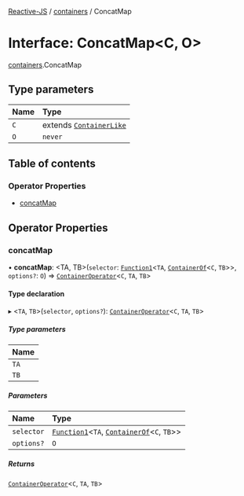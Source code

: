 [Reactive-JS](../README.md) / [containers](../modules/containers.md) / ConcatMap

# Interface: ConcatMap<C, O\>

[containers](../modules/containers.md).ConcatMap

## Type parameters

| Name | Type |
| :------ | :------ |
| `C` | extends [`ContainerLike`](containers.ContainerLike.md) |
| `O` | `never` |

## Table of contents

### Operator Properties

- [concatMap](containers.ConcatMap.md#concatmap)

## Operator Properties

### concatMap

• **concatMap**: <TA, TB\>(`selector`: [`Function1`](../modules/functions.md#function1)<`TA`, [`ContainerOf`](../modules/containers.md#containerof)<`C`, `TB`\>\>, `options?`: `O`) => [`ContainerOperator`](../modules/containers.md#containeroperator)<`C`, `TA`, `TB`\>

#### Type declaration

▸ <`TA`, `TB`\>(`selector`, `options?`): [`ContainerOperator`](../modules/containers.md#containeroperator)<`C`, `TA`, `TB`\>

##### Type parameters

| Name |
| :------ |
| `TA` |
| `TB` |

##### Parameters

| Name | Type |
| :------ | :------ |
| `selector` | [`Function1`](../modules/functions.md#function1)<`TA`, [`ContainerOf`](../modules/containers.md#containerof)<`C`, `TB`\>\> |
| `options?` | `O` |

##### Returns

[`ContainerOperator`](../modules/containers.md#containeroperator)<`C`, `TA`, `TB`\>

